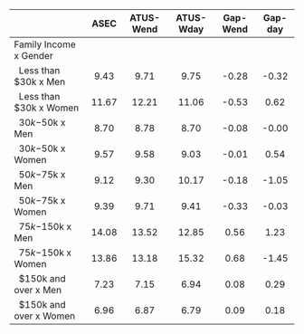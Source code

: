 
|                      |         ASEC |    ATUS-Wend |    ATUS-Wday |     Gap-Wend |      Gap-day |
| -------------------- | :----------: | :----------: | :----------: | :----------: | :----------: |
| Family Income x Gender |              |              |              |              |              |
| &nbsp;&nbsp;Less than $30k x Men |         9.43 |         9.71 |         9.75 |        -0.28 |        -0.32 |
| &nbsp;&nbsp;Less than $30k x Women |        11.67 |        12.21 |        11.06 |        -0.53 |         0.62 |
| &nbsp;&nbsp;$30k-$50k x Men |         8.70 |         8.78 |         8.70 |        -0.08 |        -0.00 |
| &nbsp;&nbsp;$30k-$50k x Women |         9.57 |         9.58 |         9.03 |        -0.01 |         0.54 |
| &nbsp;&nbsp;$50k-$75k x Men |         9.12 |         9.30 |        10.17 |        -0.18 |        -1.05 |
| &nbsp;&nbsp;$50k-$75k x Women |         9.39 |         9.71 |         9.41 |        -0.33 |        -0.03 |
| &nbsp;&nbsp;$75k-$150k x Men |        14.08 |        13.52 |        12.85 |         0.56 |         1.23 |
| &nbsp;&nbsp;$75k-$150k x Women |        13.86 |        13.18 |        15.32 |         0.68 |        -1.45 |
| &nbsp;&nbsp;$150k and over x Men |         7.23 |         7.15 |         6.94 |         0.08 |         0.29 |
| &nbsp;&nbsp;$150k and over x Women |         6.96 |         6.87 |         6.79 |         0.09 |         0.18 |

